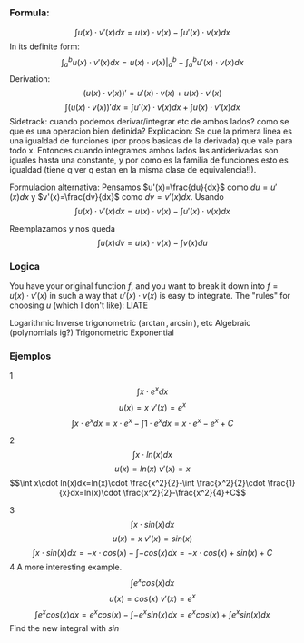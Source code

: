 ### Formula:
$$\int u(x)\cdot v'(x)dx=u(x)\cdot v(x) - \int u'(x) \cdot v(x)dx$$ In its definite form: 
$$\int_a^b u(x)\cdot v'(x)dx=u(x)\cdot v(x)\Bigg\vert_a^b - \int_a^b u'(x) \cdot v(x)dx$$
Derivation:
$$\Big(u(x)\cdot v(x)\Big)'=u'(x)\cdot v(x)+u(x)\cdot v'(x)$$
$$\int\Big(u(x)\cdot v(x)\Big)'dx=\int u'(x)\cdot v(x)dx+\int u(x)\cdot v'(x)dx$$
Sidetrack: cuando podemos derivar/integrar etc de ambos lados? como se que es una operacion bien definida? Explicacion: Se que la primera linea es una igualdad de funciones (por props basicas de la derivada) que vale para todo x. Entonces cuando integramos ambos lados las antiderivadas son iguales hasta una constante, y por como es la familia de funciones esto es igualdad (tiene q ver q estan en la misma clase de equivalencia!!).   

Formulacion alternativa: Pensamos $u'(x)=\frac{du}{dx}$ como $du=u'(x)dx$ y $v'(x)=\frac{dv}{dx}$ como $dv=v'(x)dx$. Usando $$\int u(x)\cdot v'(x)dx=u(x)\cdot v(x) - \int u'(x) \cdot v(x)dx$$

Reemplazamos y nos queda
$$\int u(x)dv=u(x)\cdot v(x) - \int v(x)du$$
### Logica

You have your original function $f$,  and you want to break it down into $f=u(x)\cdot v'(x)$ in such a way that $u'(x)\cdot v(x)$ is easy to integrate. The "rules" for choosing $u$ (which I don't like): LIATE

Logarithmic
Inverse trigonometric ($\arctan , \arcsin$), etc
Algebraic (polynomials ig?)
Trigonometric
Exponential
### Ejemplos

1
$$\int x\cdot e^xdx$$
$$u(x)=x \text{ } v'(x)=e^x$$
$$\int x\cdot e^xdx=x\cdot e^x-\int 1\cdot e^xdx=x\cdot e^x-e^x+C $$

2
$$\int x\cdot ln(x)dx$$
$$u(x)=ln(x) \text{ } v'(x)=x$$
$$\int x\cdot ln(x)dx=ln(x)\cdot \frac{x^2}{2}-\int \frac{x^2}{2}\cdot \frac{1}{x}dx=ln(x)\cdot \frac{x^2}{2}-\frac{x^2}{4}+C$$

3
$$\int x\cdot sin(x)dx$$
$$u(x)=x \text{ } v'(x)=sin(x)$$
$$\int x\cdot sin(x)dx=-x\cdot cos(x)-\int -cos(x)dx=-x\cdot cos(x)+sin(x)+C$$
4 A more interesting example.
$$\int e^xcos(x)dx$$
$$u(x)=cos(x) \text{ } v'(x)=e^x$$
$$\int e^xcos(x)dx=e^xcos(x)-\int -e^xsin(x)dx=e^xcos(x)+\int e^xsin(x)dx$$
Find the new integral with $sin$
$$$$